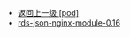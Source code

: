 - [返回上一级 [pod]](page/服务部署/Nginx/模板/nginx-1.24.0/Openresty/openresty-1.21.4.3-win64/pod/)
- [rds-json-nginx-module-0.16](page/服务部署/Nginx/模板/nginx-1.24.0/Openresty/openresty-1.21.4.3-win64/pod/rds-json-nginx-module-0.16/)
